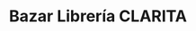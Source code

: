 ---
title: "Bazar Librería CLARITA"
url: /ciudad-satelite/bazar-libreria-clarita/
shop: Schreibwaren
---